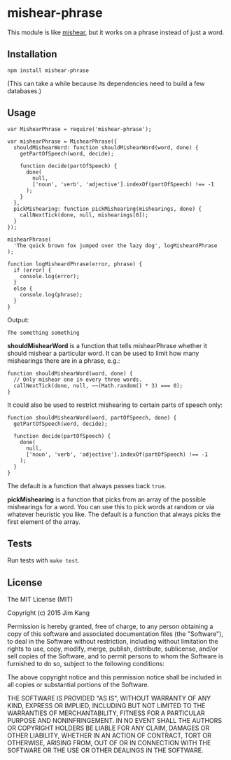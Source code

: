 mishear-phrase
==============

This module is like [mishear](https://github.com/jimkang/mishear), but it works on a phrase instead of just a word.

Installation
------------

    npm install mishear-phrase

(This can take a while because its dependencies need to build a few databases.)

Usage
-----

    var MishearPhrase = require('mishear-phrase');

    var mishearPhrase = MishearPhrase({
      shouldMishearWord: function shouldMishearWord(word, done) {
        getPartOfSpeech(word, decide);

        function decide(partOfSpeech) {
          done(
            null, 
            ['noun', 'verb', 'adjective'].indexOf(partOfSpeech) !== -1
          );
        }
      },
      pickMishearing: function pickMishearing(mishearings, done) {
        callNextTick(done, null, mishearings[0]);
      }
    });

    mishearPhrase(
      'The quick brown fox jumped over the lazy dog', logMisheardPhrase
    );

    function logMisheardPhrase(error, phrase) {
      if (error) {
        console.log(error);
      }
      else {
        console.log(phrase);
      }
    }

Output:

    The something something

**shouldMishearWord** is a function that tells mishearPhrase whether it should mishear a particular word. It can be used to limit how many mishearings there are in a phrase, e.g.:

    function shouldMishearWord(word, done) {
      // Only mishear one in every three words.
      callNextTick(done, null, ~~(Math.random() * 3) === 0);
    }

It could also be used to restrict mishearing to certain parts of speech only:

    function shouldMishearWord(word, partOfSpeech, done) {
      getPartOfSpeech(word, decide);

      function decide(partOfSpeech) {
        done(
          null, 
          ['noun', 'verb', 'adjective'].indexOf(partOfSpeech) !== -1
        );
      }
    }

The default is a function that always passes back `true`.

**pickMishearing** is a function that picks from an array of the possible mishearings for a word. You can use this to pick words at random or via whatever heuristic you like. The default is a function that always picks the first element of the array.

Tests
-----

Run tests with `make test`.

License
-------

The MIT License (MIT)

Copyright (c) 2015 Jim Kang

Permission is hereby granted, free of charge, to any person obtaining a copy
of this software and associated documentation files (the "Software"), to deal
in the Software without restriction, including without limitation the rights
to use, copy, modify, merge, publish, distribute, sublicense, and/or sell
copies of the Software, and to permit persons to whom the Software is
furnished to do so, subject to the following conditions:

The above copyright notice and this permission notice shall be included in
all copies or substantial portions of the Software.

THE SOFTWARE IS PROVIDED "AS IS", WITHOUT WARRANTY OF ANY KIND, EXPRESS OR
IMPLIED, INCLUDING BUT NOT LIMITED TO THE WARRANTIES OF MERCHANTABILITY,
FITNESS FOR A PARTICULAR PURPOSE AND NONINFRINGEMENT. IN NO EVENT SHALL THE
AUTHORS OR COPYRIGHT HOLDERS BE LIABLE FOR ANY CLAIM, DAMAGES OR OTHER
LIABILITY, WHETHER IN AN ACTION OF CONTRACT, TORT OR OTHERWISE, ARISING FROM,
OUT OF OR IN CONNECTION WITH THE SOFTWARE OR THE USE OR OTHER DEALINGS IN
THE SOFTWARE.
